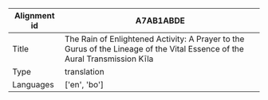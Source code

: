 |Alignment id | A7AB1ABDE
| --- | --- 
|Title | The Rain of Enlightened Activity: A Prayer to the Gurus of the Lineage of the Vital Essence of the Aural Transmission Kīla 
|Type | translation
|Languages | ['en', 'bo']